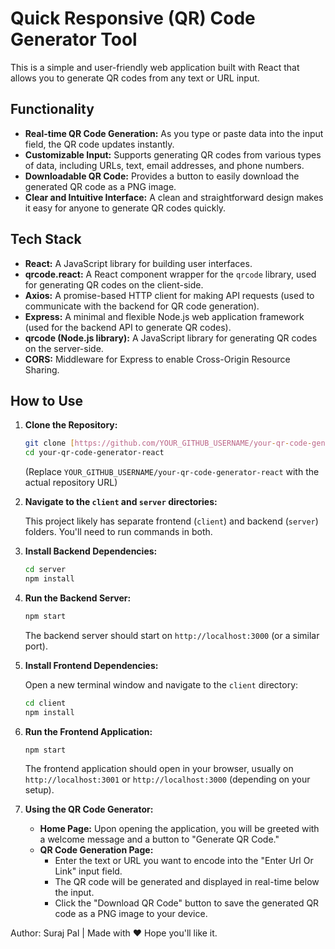 # Quick Responsive (QR) Code Generator Tool 

This is a simple and user-friendly web application built with React that allows you to generate QR codes from any text or URL input.

## Functionality

* **Real-time QR Code Generation:** As you type or paste data into the input field, the QR code updates instantly.
* **Customizable Input:** Supports generating QR codes from various types of data, including URLs, text, email addresses, and phone numbers.
* **Downloadable QR Code:** Provides a button to easily download the generated QR code as a PNG image.
* **Clear and Intuitive Interface:** A clean and straightforward design makes it easy for anyone to generate QR codes quickly.

## Tech Stack

* **React:** A JavaScript library for building user interfaces.
* **qrcode.react:** A React component wrapper for the `qrcode` library, used for generating QR codes on the client-side.
* **Axios:** A promise-based HTTP client for making API requests (used to communicate with the backend for QR code generation).
* **Express:** A minimal and flexible Node.js web application framework (used for the backend API to generate QR codes).
* **qrcode (Node.js library):** A JavaScript library for generating QR codes on the server-side.
* **CORS:** Middleware for Express to enable Cross-Origin Resource Sharing.

## How to Use

1.  **Clone the Repository:**

    ```bash
    git clone [https://github.com/YOUR_GITHUB_USERNAME/your-qr-code-generator-react.git](https://github.com/YOUR_GITHUB_USERNAME/your-qr-code-generator-react.git)
    cd your-qr-code-generator-react
    ```

    (Replace `YOUR_GITHUB_USERNAME/your-qr-code-generator-react` with the actual repository URL)

2.  **Navigate to the `client` and `server` directories:**

    This project likely has separate frontend (`client`) and backend (`server`) folders. You'll need to run commands in both.

3.  **Install Backend Dependencies:**

    ```bash
    cd server
    npm install
    ```

4.  **Run the Backend Server:**

    ```bash
    npm start
    ```

    The backend server should start on `http://localhost:3000` (or a similar port).

5.  **Install Frontend Dependencies:**

    Open a new terminal window and navigate to the `client` directory:

    ```bash
    cd client
    npm install
    ```

6.  **Run the Frontend Application:**

    ```bash
    npm start
    ```

    The frontend application should open in your browser, usually on `http://localhost:3001` or `http://localhost:3000` (depending on your setup).

7.  **Using the QR Code Generator:**

    * **Home Page:** Upon opening the application, you will be greeted with a welcome message and a button to "Generate QR Code."
    * **QR Code Generation Page:**
        * Enter the text or URL you want to encode into the "Enter Url Or Link" input field.
        * The QR code will be generated and displayed in real-time below the input.
        * Click the "Download QR Code" button to save the generated QR code as a PNG image to your device.


Author: Suraj Pal | Made with ❤️ 
Hope you'll like it.
